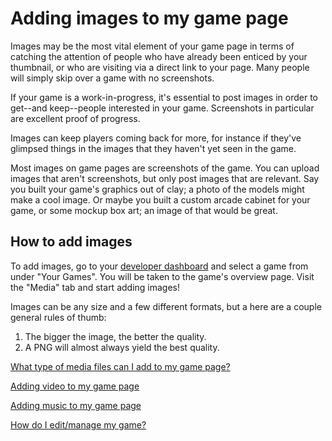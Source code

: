 # Adding images to my game page

Images may be the most vital element of your game page in terms of catching the attention of people who have already been enticed by your thumbnail, or who are visiting via a direct link to your page. Many people will simply skip over a game with no screenshots.

If your game is a work-in-progress, it's essential to post images in order to get--and keep--people interested in your game. Screenshots in particular are excellent proof of progress.

Images can keep players coming back for more, for instance if they've glimpsed things in the images that they haven't yet seen in the game.

Most images on game pages are screenshots of the game. You can upload images that aren't screenshots, but only post images that are relevant. Say you built your game's graphics out of clay; a photo of the models might make a cool image. Or maybe you built a custom arcade cabinet for your game, or some mockup box art; an image of that would be great.

## How to add images

To add images, go to your [developer dashboard](http://gamejolt.com/dashboard/) and select a game from under "Your Games". You will be taken to the game's overview page. Visit the "Media" tab and start adding images!

Images can be any size and a few different formats, but a here are a couple general rules of thumb:

1. The bigger the image, the better the quality. 
2. A PNG will almost always yield the best quality. 

[What type of media files can I add to my game page?](/media-files/index.md)

[Adding video to my game page](/add-video/index.md)

[Adding music to my game page](/add-music/index.md)

[How do I edit/manage my game?](/manage-game/index.md)

